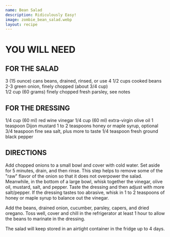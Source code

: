 ```yaml
---
name: Bean Salad
description: Ridiculously Easy!
image: zombie_bean_salad.webp
layout: recipe
---
```


# YOU WILL NEED
## FOR THE SALAD
3 (15 ounce) cans beans, drained, rinsed, or use 4 1/2 cups cooked beans  
2-3 green onion, finely chopped (about 3/4 cup)  
1/2 cup (60 grams) finely chopped fresh parsley, see notes

## FOR THE DRESSING
1/4 cup (60 ml) red wine vinegar
1/4 cup (60 ml) extra-virgin olive oil
1 teaspoon Dijon mustard
1 to 2 teaspoons honey or maple syrup, optional
3/4 teaspoon fine sea salt, plus more to taste
1/4 teaspoon fresh ground black pepper

## DIRECTIONS
Add chopped onions to a small bowl and cover with cold water. Set aside for 5 minutes, drain, and then rinse. This step helps to remove some of the "raw" flavor of the onion
so that it does not overpower the salad.
Meanwhile, in the bottom of a large bowl, whisk together the vinegar, olive oil, mustard, salt, and pepper. Taste the dressing and then adjust with more salt/pepper. If
the dressing tastes too abrasive, whisk in 1 to 2 teaspoons of honey or maple syrup to balance out the vinegar.

Add the beans, drained onion, cucumber, parsley, capers, and dried oregano. Toss well, cover and chill in the refrigerator at least 1 hour to allow the beans to marinate in 
the dressing.

The salad will keep stored in an airtight container in the fridge up to 4 days.
